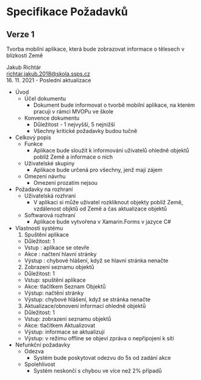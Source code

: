 # Specifikace Požadavků
## Verze 1

Tvorba mobilní aplikace, která bude zobrazovat informace o tělesech v blízkosti Země

Jakub Richtár <br/>
richtar.jakub.2018@skola.ssps.cz <br/>
16. 11. 2021 - Poslední aktualizace

 

* Úvod
  * Účel dokumentu
    * Dokument bude informovat o tvorbě mobilní aplikace, na kterém pracuji v rámci MVOPu ve škole
  * Konvence dokumentu
    * Důležitost - 1 nejvyšší, 5 nejnižší
    * Všechny kritické požadavky budou tučně
* Celkový popis
  * Funkce
    * Aplikace bude sloužit k informování uživatelů ohledně objektů poblíž Země a informace o nich
  * Uživatelské skupiny
    * Aplikace bude určená pro všechny, jenž mají zájem 
  * Omezení návrhu
    * Omezení prozatím nejsou
* Požadavky na rozhraní
  * Uživatelská rozhraní
    * V aplikaci si může uživatel rozkliknout objekty poblíž Země, vzdálenost objktů od Země a čas aktualizace objektů 
  * Softwarová rozhraní
    * Aplikace bude vytvořena v Xamarin.Forms v jazyce C#
* Vlastnosti systému
  1. Spuštění aplikace
    * Důležitost: 1
    * Vstup : aplikace se otevře
    * Akce : načtení hlavní stránky
    * Výstup : chybové hlášení, když se hlavní stránka nenačte
  2. Zobrazení seznamu objektů 
    * Důležitost: 1
    * Vstup: spuštění aplikace  
    * Akce: tlačítkem Seznam Objektů
    * Výstup: načtění stránky 
    * Výstup: chybové hlášení, když se stránka nenačte
  3. Aktualizace/obnovení informací ohledně objektů
    * Důležitost: 1
    * Vstup: zobrazení seznamu objektů
    * Akce: tlačítkem Aktualizovat
    * Výstup: informace se aktualizují
    * Výstup: v režimu offline se objeví zpráva o nepřipojení k síti 
* Nefunkční požadavky
  * Odezva
    * Systém bude poskytovat odezvu do 5s od zadání akce
  * Spolehlivost
    * Systém neskončí s chybou ve více než 2% případů
